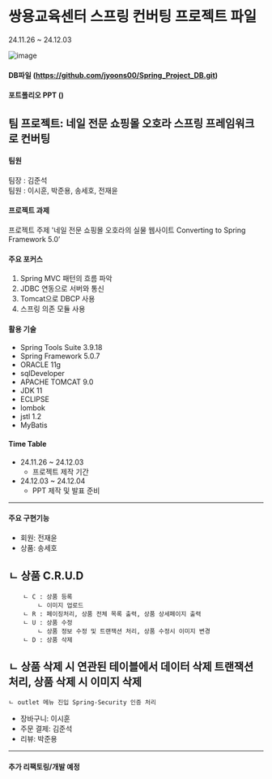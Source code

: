 # 쌍용교육센터 스프링 컨버팅 프로젝트 파일<br>
24.11.26 ~ 24.12.03

![image](https://github.com/user-attachments/assets/b690438a-275d-4158-ace0-01c0255702bf)
#### DB파일 (https://github.com/jyoons00/Spring_Project_DB.git)<br>
#### 포트폴리오 PPT ()<br>

## 팀 프로젝트: 네일 전문 쇼핑몰 오호라 스프링 프레임워크로 컨버팅

#### 팀원
팀장 : 김준석<br>
팀원 : 이시훈, 박준용, 송세호, 전재윤<br>

#### 프로젝트 과제
프로젝트 주제 '네일 전문 쇼핑몰 오호라의 실물 웹사이트 Converting to Spring Framework 5.0’<br>

#### 주요 포커스
1. Spring MVC 패턴의 흐름 파악
2. JDBC 연동으로 서버와 통신
3. Tomcat으로 DBCP 사용
4. 스프링 의존 모듈 사용

#### 활용 기술
- Spring Tools Suite 3.9.18
- Spring Framework 5.0.7
- ORACLE 11g
- sqlDeveloper
- APACHE TOMCAT 9.0
- JDK 11
- ECLIPSE
- lombok
- jstl 1.2
- MyBatis

#### Time Table
  - 24.11.26 ~ 24.12.03
    - 프로젝트 제작 기간
  - 24.12.03 ~ 24.12.04
    - PPT 제작 및 발표 준비
---
#### 주요 구현기능
- 회원: 전재윤
- 상품: 송세호
##    ㄴ 상품 C.R.U.D
        ㄴ C : 상품 등록
            ㄴ 이미지 업로드
        ㄴ R : 페이징처리, 상품 전체 목록 출력, 상품 상세페이지 출력
        ㄴ U : 상품 수정
            ㄴ 상품 정보 수정 및 트랜잭션 처리, 상품 수정시 이미지 변경
        ㄴ D : 상품 삭제
##    ㄴ 상품 삭제 시 연관된 테이블에서 데이터 삭제 트랜잭션 처리, 상품 삭제 시 이미지 삭제
    ㄴ outlet 메뉴 진입 Spring-Security 인증 처리
- 장바구니: 이시훈
- 주문 결제: 김준석
- 리뷰: 박준용
  
---
#### 추가 리팩토링/개발 예정

